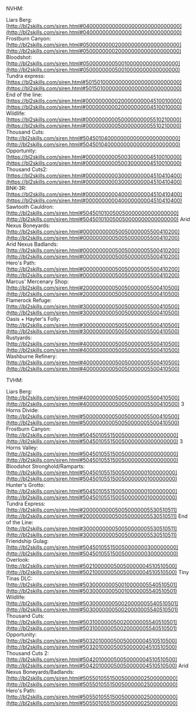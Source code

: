 NVHM:

Liars Berg: [http://bl2skills.com/siren.html#040000000000000000000000000000](http://bl2skills.com/siren.html#040000000000000000000000000000)
Frostburn Canyon: [http://bl2skills.com/siren.html#050000000020000000000000000000](http://bl2skills.com/siren.html#050000000020000000000000000000)
Bloodshot: [http://bl2skills.com/siren.html#050000000050010000000000000000](http://bl2skills.com/siren.html#050000000050010000000000000000)
Tundra express:[https://bl2skills.com/siren.html#501501000000000000000000000000](https://bl2skills.com/siren.html#501501000000000000000000000000)
End of the line: [https://bl2skills.com/siren.html#000000000020000000004510010000](https://bl2skills.com/siren.html#000000000020000000004510010000)
Wildlife: [https://bl2skills.com/siren.html#000000000050000000005510210000](https://bl2skills.com/siren.html#000000000050000000005510210000)
Thousand Cuts: [http://bl2skills.com/siren.html#504501040000000000000000000000](http://bl2skills.com/siren.html#504501040000000000000000000000)
Opportunity: [https://bl2skills.com/siren.html#000000000050030000004510010000](https://bl2skills.com/siren.html#000000000050030000004510010000)
Thousand Cuts2: [https://bl2skills.com/siren.html#000000000030000000004510410400](https://bl2skills.com/siren.html#000000000030000000004510410400)
BNK-3R: [https://bl2skills.com/siren.html#000000000040000000004510410400](https://bl2skills.com/siren.html#000000000040000000004510410400)
Sawtooth Cauldron: [http://bl2skills.com/siren.html#504501010050050000000000000000](http://bl2skills.com/siren.html#504501010050050000000000000000)
Arid Nexus Boneyards: [http://bl2skills.com/siren.html#000000000050050000005500410200](http://bl2skills.com/siren.html#000000000050050000005500410200)
Arid Nexus Badlands: [http://bl2skills.com/siren.html#000000000050050000005500410200](http://bl2skills.com/siren.html#000000000050050000005500410200)
Hero's Path: [http://bl2skills.com/siren.html#000000000050050000005500410200](http://bl2skills.com/siren.html#000000000050050000005500410200)
Marcus' Mercenary Shop: [http://bl2skills.com/siren.html#200000000050050000005500410500](http://bl2skills.com/siren.html#200000000050050000005500410500)
Flamerock Refuge: [http://bl2skills.com/siren.html#300000000050050000005500410500](http://bl2skills.com/siren.html#300000000050050000005500410500)
Oasis + Hayter's Folly: [http://bl2skills.com/siren.html#300000000050050000005500410500](http://bl2skills.com/siren.html#300000000050050000005500410500)
Rustyards: [http://bl2skills.com/siren.html#400000000050050000005500410500](http://bl2skills.com/siren.html#400000000050050000005500410500)
Washburne Refinery: [http://bl2skills.com/siren.html#400000000050050000005500410500](http://bl2skills.com/siren.html#400000000050050000005500410500)

TVHM:

Liars Berg: [http://bl2skills.com/siren.html#400000000050050000005500410500](http://bl2skills.com/siren.html#400000000050050000005500410500)
3 Horns Divide: [http://bl2skills.com/siren.html#500000000050050000005500410500](http://bl2skills.com/siren.html#500000000050050000005500410500)
Frostburn Canyon: [http://bl2skills.com/siren.html#504501055150050000000000000000](http://bl2skills.com/siren.html#504501055150050000000000000000)
3 Horns Valley: [http://bl2skills.com/siren.html#504501055150050000000000000000](http://bl2skills.com/siren.html#504501055150050000000000000000)
Bloodshot Stronghold/Ramparts: [http://bl2skills.com/siren.html#504501055150050000000100000000](http://bl2skills.com/siren.html#504501055150050000000100000000)
Hunter's Grotto: [http://bl2skills.com/siren.html#504501055150050000000100000000](http://bl2skills.com/siren.html#504501055150050000000100000000)
Tundra Express: [http://bl2skills.com/siren.html#200000000050050000005530510511](http://bl2skills.com/siren.html#200000000050050000005530510511)
End of the Line: [http://bl2skills.com/siren.html#300000000050050000005530510511](http://bl2skills.com/siren.html#300000000050050000005530510511)
Friendship Gulag: [http://bl2skills.com/siren.html#504501055150050000000300000000](http://bl2skills.com/siren.html#504501055150050000000300000000)
Overlook: [http://bl2skills.com/siren.html#502100000050050000004510510500](http://bl2skills.com/siren.html#502100000050050000004510510500)
Tiny Tinas DLC: [http://bl2skills.com/siren.html#503000000050010000005540510501](http://bl2skills.com/siren.html#503000000050010000005540510501)
Wildlife: [http://bl2skills.com/siren.html#503000000050020000005540510501](http://bl2skills.com/siren.html#503000000050020000005540510501)
Thousand Cuts: [http://bl2skills.com/siren.html#503100000050020000005540510501](http://bl2skills.com/siren.html#503100000050020000005540510501)
Opportunity: [http://bl2skills.com/siren.html#503201000050050000004510510500](http://bl2skills.com/siren.html#503201000050050000004510510500)
Thousand Cuts 2: [http://bl2skills.com/siren.html#504201000050050000004510510500](http://bl2skills.com/siren.html#504201000050050000004510510500)
Arid Nexus Boneyards/Badlands: [http://bl2skills.com/siren.html#505501055150050000002500000000](http://bl2skills.com/siren.html#505501055150050000002500000000)
Hero's Path: [http://bl2skills.com/siren.html#505501055150050000002500000000](http://bl2skills.com/siren.html#505501055150050000002500000000)
